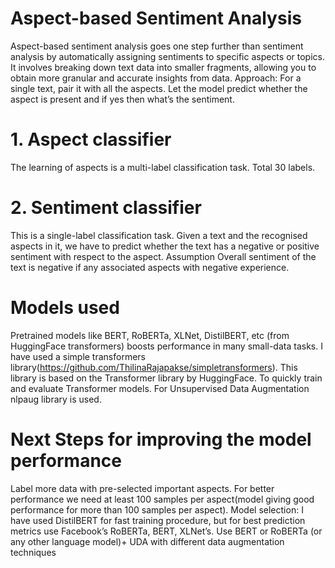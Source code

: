 # Aspect-based Sentiment Analysis
Aspect-based sentiment analysis goes one step further than sentiment analysis by automatically assigning sentiments to specific aspects or topics. It involves breaking down text data into smaller fragments, allowing you to obtain more granular and accurate insights from data.
Approach: For a single text, pair it with all the aspects. Let the model predict whether the aspect is present and if yes then what’s the sentiment.

# 1. Aspect classifier
The learning of aspects is a multi-label classification task. Total 30 labels.
# 2. Sentiment classifier 
This is a single-label classification task. Given a text and the recognised aspects in it, we have to predict whether the text has a negative or positive sentiment with respect to the aspect. Assumption Overall sentiment of the text is negative if any associated aspects with negative experience.

# Models used
Pretrained models like BERT, RoBERTa, XLNet, DistilBERT, etc (from HuggingFace transformers) boosts performance in many small-data tasks. I have used a simple transformers library(https://github.com/ThilinaRajapakse/simpletransformers). This library is based on the Transformer library by HuggingFace. To quickly train and evaluate Transformer models. For Unsupervised Data Augmentation nlpaug library is used.

# Next Steps for improving the model performance
Label more data with pre-selected important aspects. For better performance we need at least 100 samples per aspect(model giving good performance for more than 100 samples per aspect).
Model selection: I have used DistilBERT for fast training procedure, but for best prediction metrics use Facebook’s RoBERTa, BERT, XLNet’s.
Use BERT or RoBERTa (or any other language model)+ UDA with different data augmentation techniques

